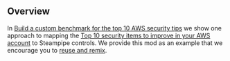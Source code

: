 
## Overview

In [Build a custom benchmark for the top 10 AWS security tips](https://steampipie.io/blog/aws-security-top-10) we show one approach to mapping the [Top 10 security items to improve in your AWS account](https://aws.amazon.com/blogs/security/top-10-security-items-to-improve-in-your-aws-account/) to Steampipe controls. We provide this mod as an example that we encourage you to [reuse and remix](https://steampipe.io/blog/remixing-dashboards).